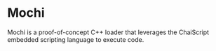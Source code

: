 # Mochi
Mochi is a proof-of-concept C++ loader that leverages the ChaiScript embedded scripting language to execute code.

